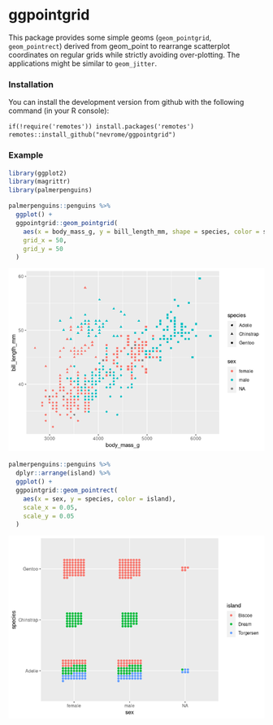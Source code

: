 
<!-- README.md is generated from README.Rmd. Please edit that file -->

# ggpointgrid

This package provides some simple geoms (`geom_pointgrid`,
`geom_pointrect`) derived from geom\_point to rearrange scatterplot
coordinates on regular grids while strictly avoiding over-plotting. The
applications might be similar to `geom_jitter`.

### Installation

You can install the development version from github with the following
command (in your R console):

    if(!require('remotes')) install.packages('remotes')
    remotes::install_github("nevrome/ggpointgrid")

### Example

``` r
library(ggplot2)
library(magrittr)
library(palmerpenguins)
```

``` r
palmerpenguins::penguins %>%
  ggplot() +
  ggpointgrid::geom_pointgrid(
    aes(x = body_mass_g, y = bill_length_mm, shape = species, color = sex),
    grid_x = 50,
    grid_y = 50
  )
```

![](README_files/figure-gfm/unnamed-chunk-2-1.png)<!-- -->

``` r
palmerpenguins::penguins %>%
  dplyr::arrange(island) %>%
  ggplot() +
  ggpointgrid::geom_pointrect(
    aes(x = sex, y = species, color = island), 
    scale_x = 0.05, 
    scale_y = 0.05
  )
```

![](README_files/figure-gfm/unnamed-chunk-2-2.png)<!-- -->
